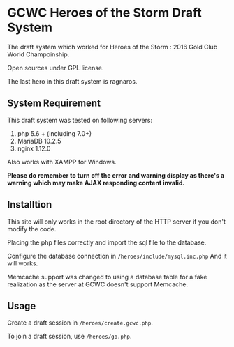 # GCWC Heroes of the Storm Draft System
The draft system which worked for Heroes of the Storm : 2016 Gold Club World Champoinship.

Open sources under GPL license.

The last hero in this draft system is ragnaros.

## System Requirement
This draft system was tested on following servers:
1. php 5.6 + (including 7.0+)
2. MariaDB 10.2.5
3. nginx 1.12.0

Also works with XAMPP for Windows.

**Please do remember to turn off the error and warning display as there's a warning which may make AJAX responding content invalid.**

## Installtion
This site will only works in the root directory of the HTTP server if you don't modify the code.

Placing the php files correctly and import the sql file to the database.

Configure the database connection in `/heroes/include/mysql.inc.php` And it will works.

Memcache support was changed to using a database table for a fake realization as the server at GCWC doesn't support Memcache.

## Usage
Create a draft session in `/heroes/create.gcwc.php`.

To join a draft session, use `/heroes/go.php`.